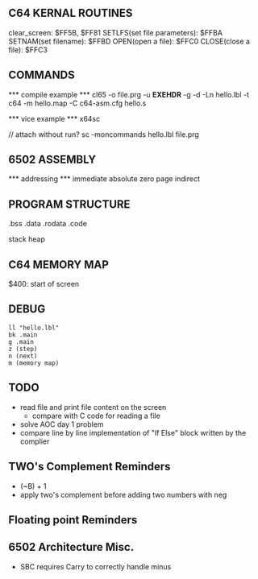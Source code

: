 ## C64 KERNAL ROUTINES
clear_screen: $FF5B, $FF81
SETLFS(set file parameters): $FFBA
SETNAM(set filename): $FFBD
OPEN(open a file): $FFC0
CLOSE(close a file): $FFC3

## COMMANDS
*** compile example ***
cl65 -o file.prg -u __EXEHDR__ -g -d -Ln hello.lbl -t c64 -m hello.map -C c64-asm.cfg hello.s

*** vice example ***
x64sc

// attach without run?
sc -moncommands hello.lbl file.prg

## 6502 ASSEMBLY

*** addressing ***
immediate
absolute
zero page
indirect

## PROGRAM STRUCTURE
.bss
.data
.rodata
.code

stack
heap

## C64 MEMORY MAP
$400: start of screen

## DEBUG
```text
ll "hello.lbl"
bk .main
g .main
z (step)
n (next)
m (memory map)
```

## TODO
  - read file and print file content on the screen
    - compare with C code for reading a file
  - solve AOC day 1 problem
  - compare line by line implementation of "If Else" block written by the complier

## TWO's Complement Reminders
  - (~B) + 1 
  - apply two's complement before adding two numbers with neg

## Floating point Reminders


## 6502 Architecture Misc.
  - SBC requires Carry to correctly handle minus
